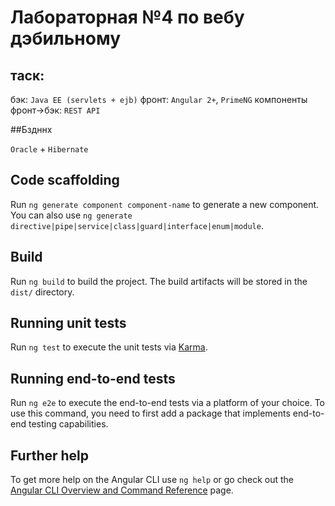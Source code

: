 # Лабораторная №4 по вебу дэбильному

## таск:

бэк: `Java EE (servlets + ejb)`
фронт: `Angular 2+`, `PrimeNG` компоненты
фронт->бэк: `REST API`

##Бздннх

`Oracle` + `Hibernate`


## Code scaffolding

Run `ng generate component component-name` to generate a new component. You can also use `ng generate directive|pipe|service|class|guard|interface|enum|module`.

## Build

Run `ng build` to build the project. The build artifacts will be stored in the `dist/` directory.

## Running unit tests

Run `ng test` to execute the unit tests via [Karma](https://karma-runner.github.io).

## Running end-to-end tests

Run `ng e2e` to execute the end-to-end tests via a platform of your choice. To use this command, you need to first add a package that implements end-to-end testing capabilities.

## Further help

To get more help on the Angular CLI use `ng help` or go check out the [Angular CLI Overview and Command Reference](https://angular.io/cli) page.

